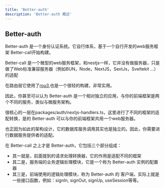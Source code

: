 ```yaml
---
title: 'Better-auth'
description: 'Better-auth 概述'
---
```


## Better-auth

Better-auth 是一个身份认证系统。它自行体系，基于一个自行开发的web服务框架 Better-call开始构建。

 Better-call 是一个微型的web服务框架，和nestjs一样，它并没有做服务器，只是做了Web标准兼容服务器（例如BUN，Node，NextJS，SextJs，Sveltekit ...）的适配

 在路由层它使用了[rou3](https://github.com/h3js/rou3),也是一个很轻的构建，非常实用。

 因此，你甚至可以认为 Better-auth 是一个相对独立的应用，与你的前端框架是两个不同的服务，类似与微服务架构。

 很核心的一层在packages/auth/nextjs-handlers.ts，这里进行了不同的框架的适配转换，是的 Better-auth 可以与你的前端框架共用一个web服务器。

 也正因为如此的架构设计，它的数据库服务调用其实也是独立的。因此，你需要进行数据服务提供者的适配。

 在 Better-call 之上才是 Better-auth，它包括三个部分组成：

- 其一就是，前面提到的请求处理转换器，它的作用是适配不同的框架
- 其二是，服务端的业务逻辑处理模块，它是一个称为 Better-auth 实例的配置器
- 其三是，前端使用的逻辑处理模块，称为 Better-auth 的 客户端，实际上就是一些接口函数，例如：signIn, signOut, signUp, useSession等等。

